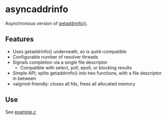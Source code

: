 # asyncaddrinfo

Asynchronous version of [getaddrinfo()](http://man7.org/linux/man-pages/man3/getaddrinfo.3.html).

## Features

* Uses getaddrinfo() underneath, so is quirk-compatible
* Configurable number of resolver threads
* Signals completion via a single file descriptor
	* Compatible with select, poll, epoll, or blocking results
* Simple API; splits getaddrinfo() into two functions, with a file descriptor in between
* valgrind-friendly: closes all fds, frees all allocated memory

## Use

See [example.c](https://github.com/flamingcowtv/asyncaddrinfo/blob/master/example.c)
